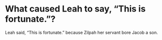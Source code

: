 # What caused Leah to say, “This is fortunate.”?

Leah said, “This is fortunate.” because Zilpah her servant bore Jacob a son.
